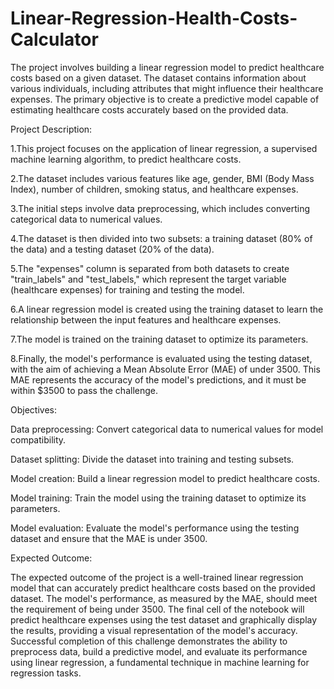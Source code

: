 # Linear-Regression-Health-Costs-Calculator

The project involves building a linear regression model to predict healthcare costs based on a given dataset. The dataset contains information about various individuals, including attributes that might influence their healthcare expenses. The primary objective is to create a predictive model capable of estimating healthcare costs accurately based on the provided data.

Project Description:

1.This project focuses on the application of linear regression, a supervised machine learning algorithm, to predict healthcare costs.

2.The dataset includes various features like age, gender, BMI (Body Mass Index), number of children, smoking status, and healthcare expenses.

3.The initial steps involve data preprocessing, which includes converting categorical data to numerical values.

4.The dataset is then divided into two subsets: a training dataset (80% of the data) and a testing dataset (20% of the data).

5.The "expenses" column is separated from both datasets to create "train_labels" and "test_labels," which represent the target variable (healthcare expenses) for training and testing the model.

6.A linear regression model is created using the training dataset to learn the relationship between the input features and healthcare expenses.

7.The model is trained on the training dataset to optimize its parameters.

8.Finally, the model's performance is evaluated using the testing dataset, with the aim of achieving a Mean Absolute Error (MAE) of under 3500. This MAE represents the accuracy of the model's predictions, and it must be within $3500 to pass the challenge.

Objectives:

Data preprocessing: Convert categorical data to numerical values for model compatibility.

Dataset splitting: Divide the dataset into training and testing subsets.

Model creation: Build a linear regression model to predict healthcare costs.

Model training: Train the model using the training dataset to optimize its parameters.

Model evaluation: Evaluate the model's performance using the testing dataset and ensure that the MAE is under 3500.

Expected Outcome:

The expected outcome of the project is a well-trained linear regression model that can accurately predict healthcare costs based on the provided dataset. The model's performance, as measured by the MAE, should meet the requirement of being under 3500. The final cell of the notebook will predict healthcare expenses using the test dataset and graphically display the results, providing a visual representation of the model's accuracy. Successful completion of this challenge demonstrates the ability to preprocess data, build a predictive model, and evaluate its performance using linear regression, a fundamental technique in machine learning for regression tasks.
